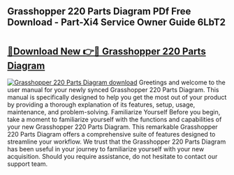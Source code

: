 ## Grasshopper 220 Parts Diagram PDf Free Download - Part-Xi4 Service Owner Guide 6LbT2

# <h2><a href="http://dfou172.blite.top/?on=Grasshopper+220+Parts+Diagram">🔗Download New 👉🔴 Grasshopper 220 Parts Diagram</a></h2>

[![Grasshopper 220 Parts Diagram download](https://i.imgur.com/lujVjoI.png)](http://dfou172.blite.top/?on=Grasshopper+220+Parts+Diagram)
Greetings and welcome to the user manual for your newly synced Grasshopper 220 Parts Diagram. This manual is specifically designed to help you get the most out of your product by providing a thorough explanation of its features, setup, usage, maintenance, and problem-solving. Familiarize Yourself Before you begin, take a moment to familiarize yourself with the functions and capabilities of your new Grasshopper 220 Parts Diagram. This remarkable Grasshopper 220 Parts Diagram offers a comprehensive suite of features designed to streamline your workflow. We trust that the Grasshopper 220 Parts Diagram has been useful in your journey to familiarize yourself with your new acquisition. Should you require assistance, do not hesitate to contact our support team.
